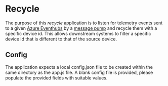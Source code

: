 # Recycle
The purpose of this *recycle* application is to listen for telemetry events sent to a given [Azure Eventhubs](https://docs.microsoft.com/en-us/azure/event-hubs/) by a [message pump](https://github.com/jjcollinge/eventhubs-msg-loop/tree/master/pump) and recycle them with a specific device id. This allows downstream systems to filter a specific device id that is different to that of the source device.

## Config
The application expects a local config.json file to be created within the same directory as the app.js file. A blank config file is provided, please populate the provided fields with suitable values.

